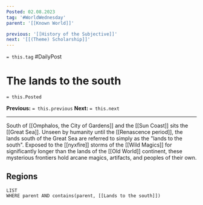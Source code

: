 ```yaml
---
Posted: 02.08.2023
tag: '#WorldWednesday'
parent: '[[Known World]]'

previous: '[[History of the Subjective]]'
next: '[[(Theme) Scholarship]]'
---
```


`= this.tag` #DailyPost

# The lands to the south

`= this.Posted`

**Previous:** `= this.previous`
**Next:** `= this.next`

---

South of [[Omphalos, the City of Gardens]] and the [[Sun Coast]] sits the [[Great Sea]]. Unseen by humanity until the [[Renascence period]], the lands south of the Great Sea are referred to simply as the "lands to the south". Exposed to the [[nyxfire]] storms of the [[Wild Magics]] for significantly longer than the lands of the [[Old World]] continent, these mysterious frontiers hold arcane magics, artifacts, and peoples of their own.

## Regions

```dataview
LIST
WHERE parent AND contains(parent, [[Lands to the south]])
```
